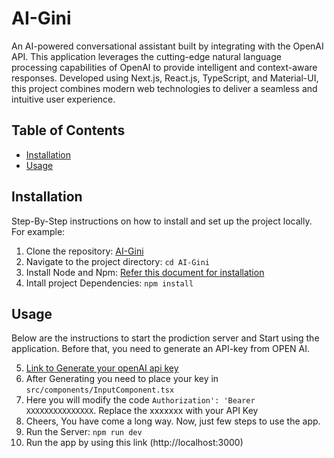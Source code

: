 # AI-Gini

An AI-powered conversational assistant built by integrating with the OpenAI API. This application leverages the cutting-edge natural language processing capabilities of OpenAI to provide intelligent and context-aware responses. Developed using Next.js, React.js, TypeScript, and Material-UI, this project combines modern web technologies to deliver a seamless and intuitive user experience.

## Table of Contents

- [Installation](#installation)
- [Usage](#usage)

## Installation

Step-By-Step instructions on how to install and set up the project locally. For example:

1. Clone the repository: [AI-Gini](https://github.com/priyank59/AI-Gini.git)
2. Navigate to the project directory: `cd AI-Gini`
3. Install Node and Npm: [Refer this document for installation](https://gist.github.com/MichaelCurrin/aa1fc56419a355972b96bce23f3bccba)
4. Intall project Dependencies: `npm install`

## Usage

Below are the instructions to start the prodiction server and Start using the application. Before that, you need to generate an API-key from OPEN AI.

5. [Link to Generate your openAI api key](https://platform.openai.com/api-keys)
6. After Generating you need to place your key in ```src/components/InputComponent.tsx```
7. Here you will modify the code `Authorization': 'Bearer XXXXXXXXXXXXXXX`. Replace the xxxxxxx with your API Key
8. Cheers, You have come a long way. Now, just few steps to use the app.
9. Run the Server: `npm run dev`
10. Run the app by using this link (http://localhost:3000)
